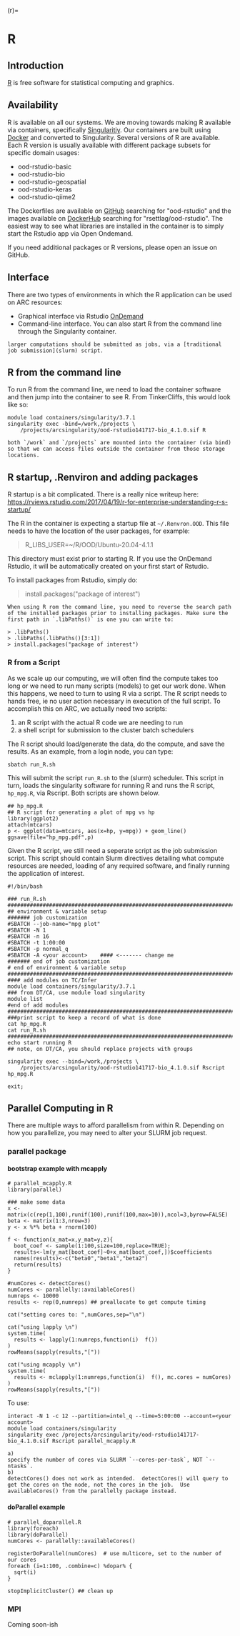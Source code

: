 (r)=

# R

## Introduction

[R](https://www.r-project.org/) is free software for statistical computing and graphics.   

## Availability

R is available on all our systems.  We are moving towards making R available via containers, specifically [Singularitiy](https://singularity.hpcng.org/).  Our containers are built using [Docker](https://www.docker.com) and converted to Singularity.  Several versions of R are available. Each R version is usually available with different package subsets for specific domain usages:

+ ood-rstudio-basic  
+ ood-rstudio-bio  
+ ood-rstudio-geospatial  
+ ood-rstudio-keras  
+ ood-rstudio-qiime2

The Dockerfiles are available on [GitHub](https://github.com/rsettlage) searching for "ood-rstudio" and the images available on [DockerHub](https://hub.docker.com) searching for "rsettlag/ood-rstudio".  The easiest way to see what libraries are installed in the container is to simply start the Rstudio app via Open Ondemand.

If you need additional packages or R versions, please open an issue on GitHub.

## Interface

There are two types of environments in which the R application can be used on ARC resources:
- Graphical interface via Rstudio [OnDemand](ood)
- Command-line interface. You can also start R from the command line through the Singularity container.

```{note}
larger computations should be submitted as jobs, via a [traditional job submission](slurm) script.
```

## R from the command line

To run R from the command line, we need to load the container software and then jump into the container to see R.  From TinkerCliffs, this would look like so:

```
module load containers/singularity/3.7.1
singularity exec -bind=/work,/projects \
    /projects/arcsingularity/ood-rstudio141717-bio_4.1.0.sif R
```

```{note}
both `/work` and `/projects` are mounted into the container (via bind) so that we can access files outside the container from those storage locations.
```

## R startup, .Renviron and adding packages

R startup is a bit complicated.  There is a really nice writeup here:  
<https://rviews.rstudio.com/2017/04/19/r-for-enterprise-understanding-r-s-startup/>

The R in the container is expecting a startup file at `~/.Renvron.OOD`.  This file needs to have the location of the user packages, for example:

>R_LIBS_USER=~/R/OOD/Ubuntu-20.04-4.1.1

This directory must exist prior to starting R.  If you use the OnDemand Rstudio, it will be automatically created on your first start of Rstudio.

To install packages from Rstudio, simply do:

>install.packages("package of interest")

```{warning}
When using R rom the command line, you need to reverse the search path of the installed packages prior to installing packages. Make sure the first path in `.libPaths()` is one you can write to:
```

```
> .libPaths()
> .libPaths(.libPaths()[3:1])
> install.packages("package of interest")
```

### R from a Script

As we scale up our computing, we will often find the compute takes too long or we need to run many scripts (models) to get our work done.  When this happens, we need to turn to using R via a script.  The R script needs to hands free, ie no user action necessary in execution of the full script.  To accomplish this on ARC, we actually need two scripts:

1. an R script with the actual R code we are needing to run  
2. a shell script for submission to the cluster batch schedulers  

The R script should load/generate the data, do the compute, and save the results.  As an example, from a login node, you can type:

```
sbatch run_R.sh
```

This will submit the script `run_R.sh` to the (slurm) scheduler.  This script in turn, loads the singularity software for running R and runs the R script, `hp_mpg.R`, via Rscript.  Both scripts are shown below.


```
## hp_mpg.R
## R script for generating a plot of mpg vs hp
library(ggplot2)
attach(mtcars) 
p <- ggplot(data=mtcars, aes(x=hp, y=mpg)) + geom_line()
ggsave(file="hp_mpg.pdf",p)
```

Given the R script, we still need a seperate script as the job submission script.  This script should contain Slurm directives detailing what compute resources are needed, loading of any required software, and finally running the application of interest.

```
#!/bin/bash

### run_R.sh
###########################################################################
## environment & variable setup
####### job customization
#SBATCH --job-name="mpg plot"
#SBATCH -N 1
#SBATCH -n 16
#SBATCH -t 1:00:00
#SBATCH -p normal_q
#SBATCH -A <your account>    #### <------- change me
####### end of job customization
# end of environment & variable setup
###########################################################################
#### add modules on TC/Infer
module load containers/singularity/3.7.1
### from DT/CA, use module load singularity
module list
#end of add modules
###########################################################################
###print script to keep a record of what is done
cat hp_mpg.R
cat run_R.sh
###########################################################################
echo start running R
## note, on DT/CA, you should replace projects with groups

singularity exec --bind=/work,/projects \
    /projects/arcsingularity/ood-rstudio141717-bio_4.1.0.sif Rscript hp_mpg.R

exit;
```

## Parallel Computing in R

There are multiple ways to afford parallelism from within R.  Depending on how you parallelize, you may need to alter your SLURM job request.  

### parallel package

#### bootstrap example with mcapply
```
# parallel_mcapply.R
library(parallel)

### make some data
x <- matrix(c(rep(1,100),runif(100),runif(100,max=10)),ncol=3,byrow=FALSE)
beta <- matrix(1:3,nrow=3)
y <- x %*% beta + rnorm(100)

f <- function(x_mat=x,y_mat=y,z){
  boot_coef <- sample(1:100,size=100,replace=TRUE);
  results<-lm(y_mat[boot_coef]~0+x_mat[boot_coef,])$coefficients
  names(results)<-c("beta0","beta1","beta2")
  return(results)
}

#numCores <- detectCores() 
numCores <- parallelly::availableCores()
numreps <- 10000
results <- rep(0,numreps) ## preallocate to get compute timing

cat("setting cores to: ",numCores,sep="\n")

cat("using lapply \n")
system.time(
  results <- lapply(1:numreps,function(i)  f())
)
rowMeans(sapply(results,"["))

cat("using mcapply \n")
system.time(
  results <- mclapply(1:numreps,function(i)  f(), mc.cores = numCores)
)
rowMeans(sapply(results,"["))
```
To use:  
````
interact -N 1 -c 12 --partition=intel_q --time=5:00:00 --account=<your account>
module load containers/singularity
singularity exec /projects/arcsingularity/ood-rstudio141717-bio_4.1.0.sif Rscript parallel_mcapply.R
````
 
```{NOTE}
a)
specify the number of cores via SLURM `--cores-per-task`, NOT `--ntasks`.
b)
detectCores() does not work as intended.  detectCores() will query to get the cores on the node, not the cores in the job.  Use availableCores() from the parallelly package instead.
```

#### doParallel example

```
# parallel_doparallel.R
library(foreach)
library(doParallel)
numCores <- parallelly::availableCores()

registerDoParallel(numCores)  # use multicore, set to the number of our cores
foreach (i=1:100, .combine=c) %dopar% {
  sqrt(i)
}

stopImplicitCluster() ## clean up 
```

### MPI

Coming soon-ish






